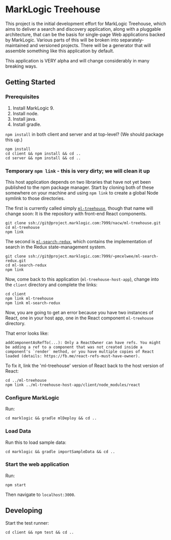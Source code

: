 # MarkLogic Treehouse

This project is the initial development effort for MarkLogic Treehouse, which
aims to deliver a search and discovery application, along with a pluggable
architecture, that can be the basis for single-page Web applications backed by
MarkLogic. Various parts of this will be broken into separately-maintained and
versioned projects. There will be a generator that will assemble something like
this application by default.

This application is VERY alpha and will change considerably in many breaking ways.

## Getting Started

### Prerequisites

1. Install MarkLogic 9.
2. Install node.
3. Install java.
4. Install gradle.

`npm install` in both client and server and at top-level? (We should package this up.)

    npm install
    cd client && npm install && cd ..
    cd server && npm install && cd ..

### Temporary `npm link` - this is very dirty; we will clean it up

This host application depends on two libraries that have not yet been published
to the npm package manager. Start by cloning both of these somewhere on your
machine and using `npm link` to create a global Node symlink to those
directories.

The first is currently called simply
[`ml-treehouse`](https://project.marklogic.com/repo/projects/NACW/repos/ml-treehouse/browse),
though that name will change soon: It is the repository with front-end React
components.

    git clone ssh://git@project.marklogic.com:7999/nacw/ml-treehouse.git
    cd ml-treehouse
    npm link

The second is
[`ml-search-redux`](https://project.marklogic.com/repo/users/pmcelwee/repos/ml-search-redux/browse),
which contains the implementation of search in the Redux state-management
system.

    git clone ssh://git@project.marklogic.com:7999/~pmcelwee/ml-search-redux.git
    cd ml-search-redux
    npm link

Now, come back to this application (`ml-treehouse-host-app`), change into the `client` directory and complete the links:

    cd client
    npm link ml-treehouse
    npm link ml-search-redux

Now, you are going to get an error because you have two instances of React, one in your host app, one in the React component `ml-treehouse` directory.

That error looks like:

    addComponentAsRefTo(...): Only a ReactOwner can have refs. You might be adding a ref to a component that was not created inside a component's `render` method, or you have multiple copies of React loaded (details: https://fb.me/react-refs-must-have-owner).

To fix it, link the 'ml-treehouse' version of React back to the host version of React:

    cd ../ml-treehouse
    npm link ../ml-treehouse-host-app/client/node_modules/react

### Configure MarkLogic

Run:

    cd marklogic && gradle mlDeploy && cd ..

### Load Data

Run this to load sample data:

    cd marklogic && gradle importSampleData && cd ..

### Start the web application

Run:

    npm start

Then navigate to `localhost:3000`.

## Developing

Start the test runner:

    cd client && npm test && cd ..
